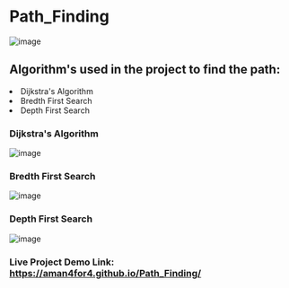 # Path_Finding
![image](https://user-images.githubusercontent.com/76548971/179390837-d78fafac-ad82-4c50-92d4-463243dd72a1.png)

## Algorithm's used in the project to find the path:
<li>Dijkstra's Algorithm</li>
<li>Bredth First Search</li>
<li>Depth First Search</li>

### Dijkstra's Algorithm
![image](https://user-images.githubusercontent.com/76548971/179391069-8a0941fd-c77b-4cff-b097-4d322bd4c0fd.png)
<br>
### Bredth First Search
![image](https://user-images.githubusercontent.com/76548971/179391091-104c87fc-fa0e-4051-b03e-29ea46b9e479.png)
<br>
### Depth First Search
![image](https://user-images.githubusercontent.com/76548971/179391102-04ab9f67-2e22-475e-8a6f-7c21c7c619b7.png)

### Live Project Demo Link: https://aman4for4.github.io/Path_Finding/

